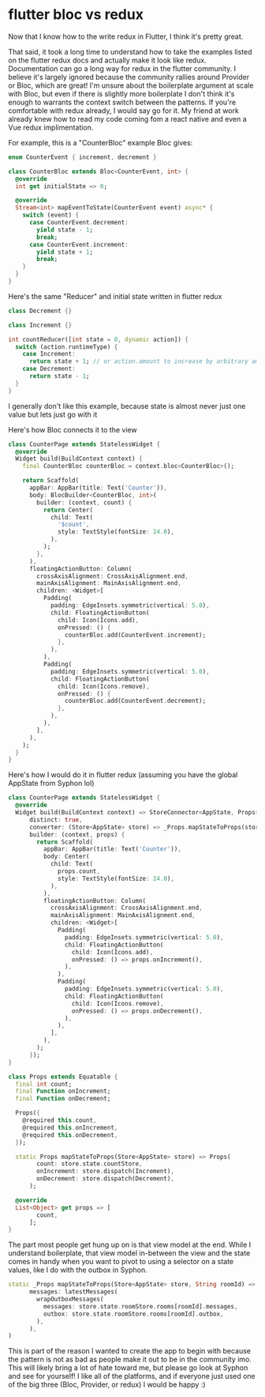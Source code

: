 # flutter bloc vs redux


Now that I know how to the write redux in Flutter, I think it's pretty great.

That said, it took a long time to understand how to take the examples listed on the flutter redux docs and actually make it look like redux. Documentation can go a long way for redux in the flutter community. I believe it's largely ignored because the community rallies around Provider or Bloc, which are great! I'm unsure about the boilerplate argument at scale with Bloc, but even if there is slightly more boilerplate I don't think it's enough to warrants the context switch between the patterns. If you're comfortable with redux already, I would say go for it. My friend at work already knew how to read my code coming fom a react native and even a Vue redux implimentation.

For example, this is a "CounterBloc" example Bloc gives:
```dart
enum CounterEvent { increment, decrement }

class CounterBloc extends Bloc<CounterEvent, int> {
  @override
  int get initialState => 0;

  @override
  Stream<int> mapEventToState(CounterEvent event) async* {
    switch (event) {
      case CounterEvent.decrement:
        yield state - 1;
        break;
      case CounterEvent.increment:
        yield state + 1;
        break;
    }
  }
}
```

Here's the same "Reducer" and initial state written in flutter redux


```dart
class Decrement {}

class Increment {}

int countReducer([int state = 0, dynamic action]) {
  switch (action.runtimeType) {
    case Increment:
      return state + 1; // or action.amount to increase by arbitrary amounts
    case Decrement:
      return state - 1;
  }
}
```

I generally don't like this example, because state is almost never just one value but lets just go with it

Here's how Bloc connects it to the view

```dart
class CounterPage extends StatelessWidget {
  @override
  Widget build(BuildContext context) {
    final CounterBloc counterBloc = context.bloc<CounterBloc>();

    return Scaffold(
      appBar: AppBar(title: Text('Counter')),
      body: BlocBuilder<CounterBloc, int>(
        builder: (context, count) {
          return Center(
            child: Text(
              '$count',
              style: TextStyle(fontSize: 24.0),
            ),
          );
        },
      ),
      floatingActionButton: Column(
        crossAxisAlignment: CrossAxisAlignment.end,
        mainAxisAlignment: MainAxisAlignment.end,
        children: <Widget>[
          Padding(
            padding: EdgeInsets.symmetric(vertical: 5.0),
            child: FloatingActionButton(
              child: Icon(Icons.add),
              onPressed: () {
                counterBloc.add(CounterEvent.increment);
              },
            ),
          ),
          Padding(
            padding: EdgeInsets.symmetric(vertical: 5.0),
            child: FloatingActionButton(
              child: Icon(Icons.remove),
              onPressed: () {
                counterBloc.add(CounterEvent.decrement);
              },
            ),
          ),
        ],
      ),
    );
  }
}
```

Here's how I would do it in flutter redux (assuming you have the global AppState from Syphon lol)

```dart
class CounterPage extends StatelessWidget {
  @override
  Widget build(BuildContext context) => StoreConnector<AppState, Props>(
      distinct: true,
      converter: (Store<AppState> store) => _Props.mapStateToProps(store),
      builder: (context, props) {
        return Scaffold(
          appBar: AppBar(title: Text('Counter')),
          body: Center(
            child: Text(
              props.count,
              style: TextStyle(fontSize: 24.0),
            ),
          ),
          floatingActionButton: Column(
            crossAxisAlignment: CrossAxisAlignment.end,
            mainAxisAlignment: MainAxisAlignment.end,
            children: <Widget>[
              Padding(
                padding: EdgeInsets.symmetric(vertical: 5.0),
                child: FloatingActionButton(
                  child: Icon(Icons.add),
                  onPressed: () => props.onIncrement(),
                ),
              ),
              Padding(
                padding: EdgeInsets.symmetric(vertical: 5.0),
                child: FloatingActionButton(
                  child: Icon(Icons.remove),
                  onPressed: () => props.onDecrement(),
                ),
              ),
            ],
          ),
        );
      });
}

class Props extends Equatable {
  final int count;
  final Function onIncrement;
  final Function onDecrement;

  Props({
    @required this.count,
    @required this.onIncrement,
    @required this.onDecrement,
  });

  static Props mapStateToProps(Store<AppState> store) => Props(
        count: store.state.countStore,
        onIncrement: store.dispatch(Increment),
        onDecrement: store.dispatch(Decrement),
      );

  @override
  List<Object> get props => [
        count,
      ];
}
```

The part most people get hung up on is that view model at the end. While I understand boilerplate, that view model in-between the view and the state comes in handy when you want to pivot to using a selector on a state values, like I do with the outbox in Syphon.

``` dart
static _Props mapStateToProps(Store<AppState> store, String roomId) => _Props( 
      messages: latestMessages(
        wrapOutboxMessages(
          messages: store.state.roomStore.rooms[roomId].messages,
          outbox: store.state.roomStore.rooms[roomId].outbox,
        ),
      ),
)
```

This is part of the reason I wanted to create the app to begin with because the pattern is not as bad as people make it out to be in the community imo. This will likely bring a lot of hate toward me, but please go look at Syphon and see for yourself! I like all of the platforms, and if everyone just used one of the big three (Bloc, Provider, or redux) I would be happy :)


